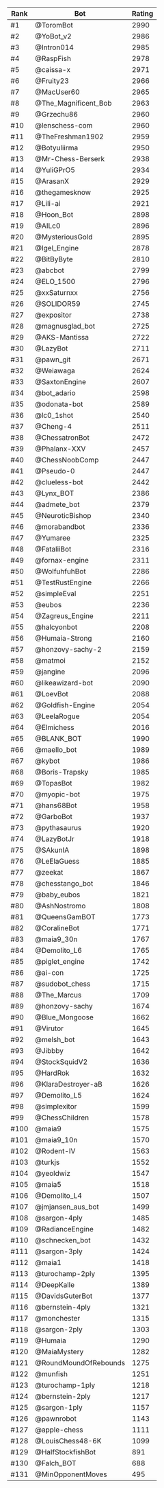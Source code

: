 Rank|Bot|Rating
---|---|---
#1|@ToromBot|2990
#2|@YoBot_v2|2986
#3|@Intron014|2985
#4|@RaspFish|2978
#5|@caissa-x|2971
#6|@Fruity23|2966
#7|@MacUser60|2965
#8|@The_Magnificent_Bob|2963
#9|@Grzechu86|2960
#10|@lenschess-com|2960
#11|@TheFreshman1902|2959
#12|@Botyuliirma|2950
#13|@Mr-Chess-Berserk|2938
#14|@YuliGPrO5|2934
#15|@ArasanX|2929
#16|@thegamesknow|2925
#17|@Lili-ai|2921
#18|@Hoon_Bot|2898
#19|@AILc0|2896
#20|@MysteriousGold|2895
#21|@Igel_Engine|2878
#22|@BitByByte|2810
#23|@abcbot|2799
#24|@ELO_1500|2796
#25|@xxSaturnxx|2756
#26|@SOLIDOR59|2745
#27|@expositor|2738
#28|@magnusglad_bot|2725
#29|@AKS-Mantissa|2722
#30|@LazyBot|2711
#31|@pawn_git|2671
#32|@Weiawaga|2624
#33|@SaxtonEngine|2607
#34|@bot_adario|2598
#35|@odonata-bot|2589
#36|@lc0_1shot|2540
#37|@Cheng-4|2511
#38|@ChessatronBot|2472
#39|@Phalanx-XXV|2457
#40|@ChessNoobComp|2447
#41|@Pseudo-0|2447
#42|@clueless-bot|2442
#43|@Lynx_BOT|2386
#44|@admete_bot|2379
#45|@NeuroticBishop|2340
#46|@morabandbot|2336
#47|@Yumaree|2325
#48|@FataliiBot|2316
#49|@fornax-engine|2311
#50|@WolfuhfuhBot|2286
#51|@TestRustEngine|2266
#52|@simpleEval|2251
#53|@eubos|2236
#54|@Zagreus_Engine|2211
#55|@halcyonbot|2208
#56|@Humaia-Strong|2160
#57|@honzovy-sachy-2|2159
#58|@matmoi|2152
#59|@jangine|2096
#60|@likeawizard-bot|2090
#61|@LoevBot|2088
#62|@Goldfish-Engine|2054
#63|@LeelaRogue|2054
#64|@Elmichess|2016
#65|@BLANK_BOT|1990
#66|@maello_bot|1989
#67|@kybot|1986
#68|@Boris-Trapsky|1985
#69|@TopasBot|1982
#70|@myopic-bot|1975
#71|@hans68Bot|1958
#72|@GarboBot|1937
#73|@pythasaurus|1920
#74|@LazyBotJr|1918
#75|@SAkunIA|1898
#76|@LeElaGuess|1885
#77|@zeekat|1867
#78|@chesstango_bot|1846
#79|@baby_eubos|1821
#80|@AshNostromo|1808
#81|@QueensGamBOT|1773
#82|@CoralineBot|1771
#83|@maia9_30n|1767
#84|@Demolito_L6|1765
#85|@piglet_engine|1742
#86|@ai-con|1725
#87|@sudobot_chess|1715
#88|@The_Marcus|1709
#89|@honzovy-sachy|1674
#90|@Blue_Mongoose|1662
#91|@Virutor|1645
#92|@melsh_bot|1643
#93|@Jibbby|1642
#94|@StockSquidV2|1636
#95|@HardRok|1632
#96|@KlaraDestroyer-aB|1626
#97|@Demolito_L5|1624
#98|@simplexitor|1599
#99|@ChessChildren|1578
#100|@maia9|1575
#101|@maia9_10n|1570
#102|@Rodent-IV|1563
#103|@turkjs|1552
#104|@yeoldwiz|1547
#105|@maia5|1518
#106|@Demolito_L4|1507
#107|@jmjansen_aus_bot|1499
#108|@sargon-4ply|1485
#109|@RadianceEngine|1482
#110|@schnecken_bot|1432
#111|@sargon-3ply|1424
#112|@maia1|1418
#113|@turochamp-2ply|1395
#114|@DeepKalle|1389
#115|@DavidsGuterBot|1377
#116|@bernstein-4ply|1321
#117|@monchester|1315
#118|@sargon-2ply|1303
#119|@Humaia|1290
#120|@MaiaMystery|1282
#121|@RoundMoundOfRebounds|1275
#122|@munfish|1251
#123|@turochamp-1ply|1218
#124|@bernstein-2ply|1217
#125|@sargon-1ply|1157
#126|@pawnrobot|1143
#127|@apple-chess|1111
#128|@LouisChess48-6K|1099
#129|@HalfStockfishBot|891
#130|@Falch_BOT|688
#131|@MinOpponentMoves|495
